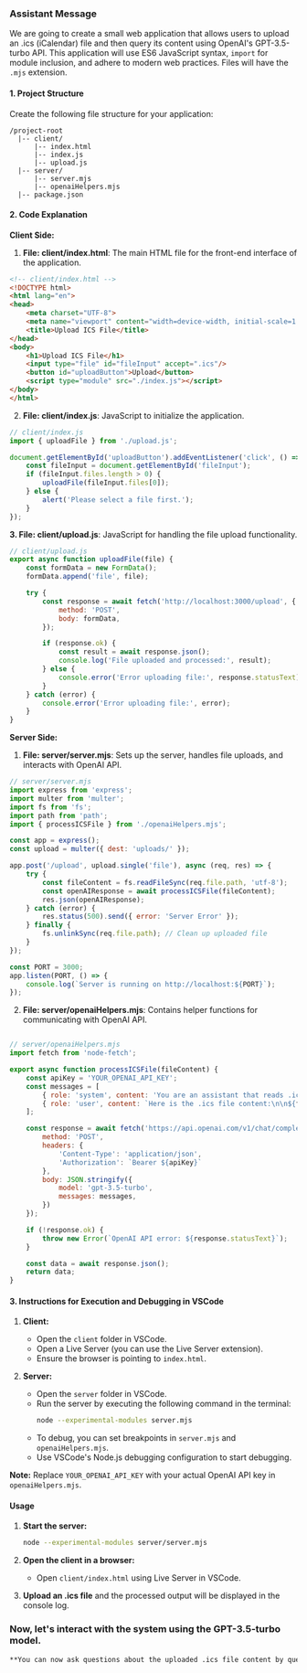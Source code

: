 ﻿### Assistant Message

We are going to create a small web application that allows users to upload an .ics (iCalendar) 
file and then query its content using OpenAI's GPT-3.5-turbo API. This application will use ES6 JavaScript syntax, 
`import` for module inclusion, and adhere to modern web practices. Files will have the `.mjs` extension.

#### 1. Project Structure

Create the following file structure for your application:

```
/project-root
  |-- client/
      |-- index.html
      |-- index.js
      |-- upload.js
  |-- server/
      |-- server.mjs
      |-- openaiHelpers.mjs
  |-- package.json
```

#### 2. Code Explanation

**Client Side:**

1. **File: client/index.html**: The main HTML file for the front-end interface of the application.

```html
<!-- client/index.html -->
<!DOCTYPE html>
<html lang="en">
<head>
    <meta charset="UTF-8">
    <meta name="viewport" content="width=device-width, initial-scale=1.0">
    <title>Upload ICS File</title>
</head>
<body>
    <h1>Upload ICS File</h1>
    <input type="file" id="fileInput" accept=".ics"/>
    <button id="uploadButton">Upload</button>
    <script type="module" src="./index.js"></script>
</body>
</html>
```

2. **File: client/index.js**: JavaScript to initialize the application.

```javascript
// client/index.js
import { uploadFile } from './upload.js';

document.getElementById('uploadButton').addEventListener('click', () => {
    const fileInput = document.getElementById('fileInput');
    if (fileInput.files.length > 0) {
        uploadFile(fileInput.files[0]);
    } else {
        alert('Please select a file first.');
    }
});
```

**3. File: client/upload.js**: JavaScript for handling the file upload functionality.

```javascript
// client/upload.js
export async function uploadFile(file) {
    const formData = new FormData();
    formData.append('file', file);

    try {
        const response = await fetch('http://localhost:3000/upload', {
            method: 'POST',
            body: formData,
        });

        if (response.ok) {
            const result = await response.json();
            console.log('File uploaded and processed:', result);
        } else {
            console.error('Error uploading file:', response.statusText);
        }
    } catch (error) {
        console.error('Error uploading file:', error);
    }
}
```

**Server Side:**

1. **File: server/server.mjs**: Sets up the server, handles file uploads, and interacts with OpenAI API.

```javascript
// server/server.mjs
import express from 'express';
import multer from 'multer';
import fs from 'fs';
import path from 'path';
import { processICSFile } from './openaiHelpers.mjs';

const app = express();
const upload = multer({ dest: 'uploads/' });

app.post('/upload', upload.single('file'), async (req, res) => {
    try {
        const fileContent = fs.readFileSync(req.file.path, 'utf-8');
        const openAIResponse = await processICSFile(fileContent);
        res.json(openAIResponse);
    } catch (error) {
        res.status(500).send({ error: 'Server Error' });
    } finally {
        fs.unlinkSync(req.file.path); // Clean up uploaded file
    }
});

const PORT = 3000;
app.listen(PORT, () => {
    console.log(`Server is running on http://localhost:${PORT}`);
});
```

2. **File: server/openaiHelpers.mjs**: Contains helper functions for communicating with OpenAI API.
```javascript

// server/openaiHelpers.mjs
import fetch from 'node-fetch';

export async function processICSFile(fileContent) {
    const apiKey = 'YOUR_OPENAI_API_KEY';
    const messages = [
        { role: 'system', content: 'You are an assistant that reads .ics file content.' },
        { role: 'user', content: `Here is the .ics file content:\n\n${fileContent}` },
    ];

    const response = await fetch('https://api.openai.com/v1/chat/completions', {
        method: 'POST',
        headers: {
            'Content-Type': 'application/json',
            'Authorization': `Bearer ${apiKey}`
        },
        body: JSON.stringify({
            model: 'gpt-3.5-turbo',
            messages: messages,
        })
    });

    if (!response.ok) {
        throw new Error(`OpenAI API error: ${response.statusText}`);
    }

    const data = await response.json();
    return data;
}
```

#### 3. Instructions for Execution and Debugging in VSCode

1. **Client:**
    - Open the `client` folder in VSCode.
    - Open a Live Server (you can use the Live Server extension).
    - Ensure the browser is pointing to `index.html`.

2. **Server:**
    - Open the `server` folder in VSCode.
    - Run the server by executing the following command in the terminal:
      ```bash
      node --experimental-modules server.mjs
      ```
    - To debug, you can set breakpoints in `server.mjs` and `openaiHelpers.mjs`.
    - Use VSCode's Node.js debugging configuration to start debugging.

**Note:** Replace `YOUR_OPENAI_API_KEY` with your actual OpenAI API key in `openaiHelpers.mjs`.

#### Usage

1. **Start the server:**
    ```bash
    node --experimental-modules server/server.mjs
    ```

2. **Open the client in a browser:**
    - Open `client/index.html` using Live Server in VSCode.

3. **Upload an .ics file** and the processed output will be displayed in the console log.

### Now, let's interact with the system using the GPT-3.5-turbo model.

```markdown
**You can now ask questions about the uploaded .ics file content by querying the OpenAI API. Ensure you have your OpenAI API key ready.**
```
